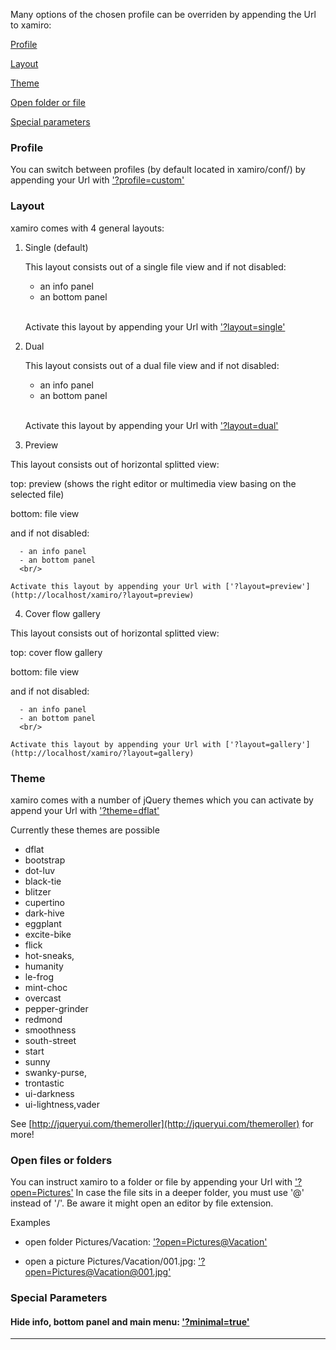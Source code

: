 Many options of the chosen profile can be overriden by appending the Url to xamiro:

[Profile](#Profile)

[Layout](#Layout)

[Theme](#Theme)

[Open folder or file](#Open)

[Special parameters](#Special)

### <a name="Profile">Profile</a>

You can switch between profiles (by default located in xamiro/conf/) by appending your Url with ['?profile=custom'](http://localhost/xamiro/?profile=custom)

### <a name="Layout">Layout</a>


xamiro comes with 4 general layouts:

1. Single (default)

    This layout consists out of a single file view and if not disabled:

    - an info panel
    - an bottom panel
    <br/>

    Activate this layout by appending your Url with ['?layout=single'](http://localhost/xamiro/?layout=single)

2. Dual 

    This layout consists out of a dual file view and if not disabled:

    - an info panel
    - an bottom panel
    <br/>

    Activate this layout by appending your Url with ['?layout=dual'](http://localhost/xamiro/?layout=dual)
      
3. Preview 

  This layout consists out of horizontal splitted view:
  
  top: preview (shows the right editor or multimedia view basing on the selected file)
  
  bottom: file view
  
   and if not disabled:
  
      - an info panel
      - an bottom panel
      <br/>
  
    Activate this layout by appending your Url with ['?layout=preview'](http://localhost/xamiro/?layout=preview)
    
4. Cover flow gallery

  This layout consists out of horizontal splitted view:
  
  top: cover flow gallery
  
  bottom: file view
  
   and if not disabled:
  
      - an info panel
      - an bottom panel
      <br/>
  
    Activate this layout by appending your Url with ['?layout=gallery'](http://localhost/xamiro/?layout=gallery)


### <a name="Theme">Theme</a>

xamiro comes with a number of jQuery themes which you can activate by append your Url with ['?theme=dflat'](http://localhost/xamiro/?theme=dflat)

Currently these themes are possible 

 - dflat
 - bootstrap
 - dot-luv
 - black-tie
 - blitzer
 - cupertino
 - dark-hive
 - eggplant
 - excite-bike
 - flick 
 - hot-sneaks,
 - humanity
 - le-frog 
 - mint-choc
 - overcast
 - pepper-grinder
 - redmond
 - smoothness
 - south-street 
 - start
 - sunny
 - swanky-purse,
 - trontastic
 - ui-darkness
 - ui-lightness,vader
 
 See [http://jqueryui.com/themeroller](http://jqueryui.com/themeroller) for more!

### <a name="Open">Open files or folders</a>

You can instruct xamiro to a folder or file by appending your Url with ['?open=Pictures'](http://localhost/xamiro/?open=Pictures)
In case the file sits in a deeper folder, you must use '@' instead of '/'. Be aware it might open an editor by file extension.

Examples

- open folder Pictures/Vacation: ['?open=Pictures@Vacation'](http://localhost/xamiro/?open=Pictures@Vacation)

- open a picture Pictures/Vacation/001.jpg: ['?open=Pictures@Vacation@001.jpg'](http://localhost/xamiro/?open=Pictures@Vacation@001.jpg)


### <a name="Special">Special Parameters</a>

#### Hide info, bottom panel and main menu: ['?minimal=true'](http://localhost/xamiro/?minimal=true)


<hr/>


